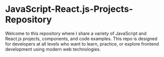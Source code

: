 # JavaScript-React.js-Projects-Repository
Welcome to this repository where I share a variety of JavaScript and React.js projects, components, and code examples. This repo is designed for developers at all levels who want to learn, practice, or explore frontend development using modern web technologies.
